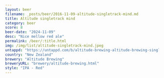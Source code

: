 ```yaml
---
layout: beer
filename: _posts/beer/2016-11-09-altitude-singletrack-mind.md
title: Altitude singletrack mind
category: beer
score: 8
beer-date: "2024-11-09"
desc: "Nice mellow red ale"
permalink: /beer/:title.html
img: /img/list/altitude-singletrack-mind.jpeg
untappd: "https://untappd.com/b/altitude-brewing-altitude-brewing-singletrack-mind/1304086"
country: "New Zealand"
brewery: "Altitude Brewing"
breweryURL: "brewery/altitude-brewing.html"
style: "IPA - Red"
---
```

